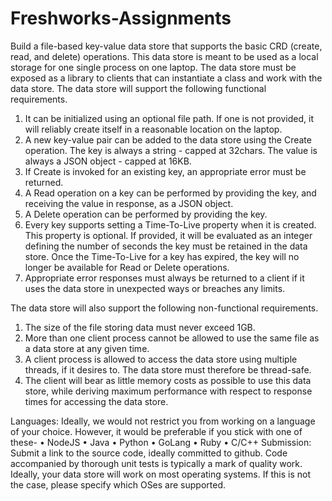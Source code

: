 # Freshworks-Assignments

Build a file-based key-value data store that supports the basic CRD (create, read, and delete) operations. This data store is meant to be used as a local storage for one single process on one laptop. The data store must be exposed as a library to clients that can instantiate a class and work with the data store. 
The data store will support the following functional requirements.
1. It can be initialized using an optional file path. If one is not provided, it will reliably create itself in a reasonable location on the laptop. 
2. A new key-value pair can be added to the data store using the Create operation. The key is always a string - capped at 32chars. The value is always a JSON object - capped at 16KB. 
3. If Create is invoked for an existing key, an appropriate error must be returned.
4. A Read operation on a key can be performed by providing the key, and receiving the value in response, as a JSON object. 
5. A Delete operation can be performed by providing the key.
6. Every key supports setting a Time-To-Live property when it is created. This property is optional. If provided, it will be evaluated as an integer defining the number of seconds the key must be retained in the data store. Once the Time-To-Live for a key has expired, the key will no longer be available for Read or Delete operations.
7. Appropriate error responses must always be returned to a client if it uses the data store in unexpected ways or breaches any limits.

The data store will also support the following non-functional requirements. 
1. The size of the file storing data must never exceed 1GB. 
2. More than one client process cannot be allowed to use the same file as a data store at any given time. 
3. A client process is allowed to access the data store using multiple threads, if it desires to. The data store must therefore be thread-safe.
4. The client will bear as little memory costs as possible to use this data store, while deriving maximum performance with respect to response times for accessing the data store. 

Languages:
Ideally, we would not restrict you from working on a language of your choice. However, it would be preferable if you stick with one of these-
• NodeJS 
• Java
• Python
• GoLang
• Ruby
• C/C++
Submission: Submit a link to the source code, ideally committed to github. Code accompanied by thorough unit tests is typically a mark of quality work. Ideally, your data store will work on most operating systems. If this is not the case, please specify which OSes are supported.
